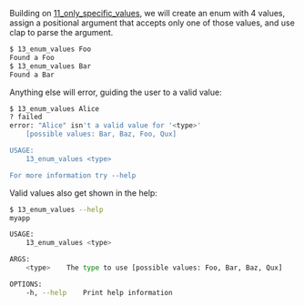 Building on [11_only_specific_values](11_only_specific_values.md), we will create an enum with 4 values, assign a positional argument
that accepts only one of those values, and use clap to parse the argument.

```bash
$ 13_enum_values Foo
Found a Foo
$ 13_enum_values Bar
Found a Bar
```

Anything else will error, guiding the user to a valid value:
```bash
$ 13_enum_values Alice
? failed
error: "Alice" isn't a valid value for '<type>'
	[possible values: Bar, Baz, Foo, Qux]

USAGE:
    13_enum_values <type>

For more information try --help
```

Valid values also get shown in the help:
```bash
$ 13_enum_values --help
myapp 

USAGE:
    13_enum_values <type>

ARGS:
    <type>    The type to use [possible values: Foo, Bar, Baz, Qux]

OPTIONS:
    -h, --help    Print help information
```
